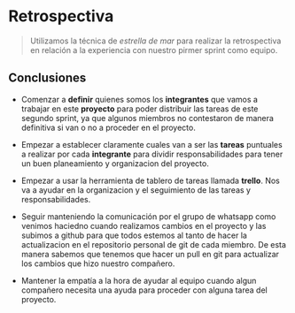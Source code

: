 # **Retrospectiva**
> Utilizamos la técnica de *estrella de mar* para realizar la retrospectiva en relación a la experiencia con nuestro pirmer sprint como equipo.

## **Conclusiones**

* Comenzar a **definir** quienes somos los **integrantes** que vamos a trabajar en este **proyecto** para poder distribuir las tareas de este segundo sprint, ya que algunos miembros no contestaron de manera definitiva si van o no a proceder en el proyecto.

* Empezar a establecer claramente cuales van a ser las **tareas** puntuales a realizar por cada **integrante** para dividir responsabilidades para tener un buen planeamiento y organizacion del proyecto.

* Empezar a usar la herramienta de tablero de tareas llamada **trello**. Nos va a ayudar en la organizacion y el seguimiento de las tareas y responsabilidades.

* Seguir manteniendo la comunicación por el grupo de whatsapp como venimos haciedno cuando realizamos cambios en el proyecto y las subimos a github para que todos estemos al tanto de hacer la actualizacion en el repositorio personal de git de cada miembro. De esta manera sabemos que tenemos que hacer un pull en git para actualizar los cambios que hizo nuestro compañero.

* Mantener la empatía a la hora de ayudar al equipo cuando algun compañero necesita una ayuda para proceder con alguna tarea del proyecto.

